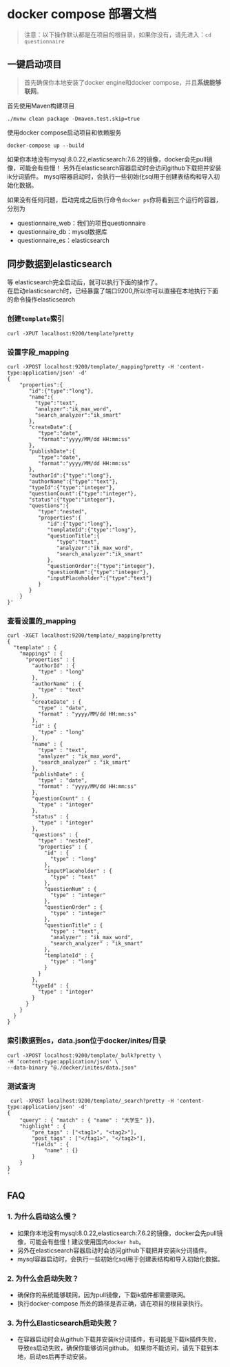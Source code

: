# docker compose 部署文档
> 注意：以下操作默认都是在项目的根目录，如果你没有，请先进入：`cd questionnaire` 

## 一键启动项目
> 首先确保你本地安装了docker engine和docker compose，并且**系统能够联网**。

首先使用Maven构建项目
```shell
./mvnw clean package -Dmaven.test.skip=true
```

使用docker compose启动项目和依赖服务
```shell
docker-compose up --build
```

如果你本地没有mysql:8.0.22,elasticsearch:7.6.2的镜像，docker会先pull镜像，可能会有些慢！
另外在elasticsearch容器启动时会访问github下载把并安装ik分词插件。
mysql容器启动时，会执行一些初始化sql用于创建表结构和导入初始化数据。<br>

如果没有任何问题，启动完成之后执行命令`docker ps`你将看到三个运行的容器，分别为
- questionnaire_web：我们的项目questionnaire
- questionnaire_db：mysql数据库
- questionnaire_es：elasticsearch



## 同步数据到elasticsearch
等 elasticsearch完全启动后，就可以执行下面的操作了。<br>
在启动elasticsearch时，已经暴露了端口9200,所以你可以直接在本地执行下面的命令操作elasticsearch
### 创建`template`索引
```shell
curl -XPUT localhost:9200/template?pretty
```

### 设置字段_mapping
```shell
curl -XPOST localhost:9200/template/_mapping?pretty -H 'content-type:application/json' -d'
{
    "properties":{
       "id":{"type":"long"},
       "name":{
         "type":"text",
         "analyzer":"ik_max_word",
         "search_analyzer":"ik_smart"
       },
       "createDate":{
          "type":"date",
          "format":"yyyy/MM/dd HH:mm:ss"
       },
       "publishDate":{
          "type":"date",
          "format":"yyyy/MM/dd HH:mm:ss"
       },
       "authorId":{"type":"long"},
       "authorName":{"type":"text"},
       "typeId":{"type":"integer"},
       "questionCount":{"type":"integer"},
       "status":{"type":"integer"},
       "questions":{
          "type":"nested",
          "properties":{
             "id":{"type":"long"},
             "templateId":{"type":"long"},
             "questionTitle":{
                "type":"text",
                "analyzer":"ik_max_word",
                "search_analyzer":"ik_smart"
             },
             "questionOrder":{"type":"integer"},
             "questionNum":{"type":"integer"},
             "inputPlaceholder":{"type":"text"}
          }
       }
    }
}'
```

### 查看设置的_mapping
```shell
curl -XGET localhost:9200/template/_mapping?pretty
{
  "template" : {
    "mappings" : {
      "properties" : {
        "authorId" : {
          "type" : "long"
        },
        "authorName" : {
          "type" : "text"
        },
        "createDate" : {
          "type" : "date",
          "format" : "yyyy/MM/dd HH:mm:ss"
        },
        "id" : {
          "type" : "long"
        },
        "name" : {
          "type" : "text",
          "analyzer" : "ik_max_word",
          "search_analyzer" : "ik_smart"
        },
        "publishDate" : {
          "type" : "date",
          "format" : "yyyy/MM/dd HH:mm:ss"
        },
        "questionCount" : {
          "type" : "integer"
        },
        "status" : {
          "type" : "integer"
        },
        "questions" : {
          "type" : "nested",
          "properties" : {
            "id" : {
              "type" : "long"
            },
            "inputPlaceholder" : {
              "type" : "text"
            },
            "questionNum" : {
              "type" : "integer"
            },
            "questionOrder" : {
              "type" : "integer"
            },
            "questionTitle" : {
              "type" : "text",
              "analyzer" : "ik_max_word",
              "search_analyzer" : "ik_smart"
            },
            "templateId" : {
              "type" : "long"
            }
          }
        },
        "typeId" : {
          "type" : "integer"
        }
      }
    }
  }
}
```

### 索引数据到es，data.json位于docker/inites/目录
```shell
curl -XPOST localhost:9200/template/_bulk?pretty \
-H 'content-type:application/json' \ 
--data-binary "@./docker/inites/data.json"
```

### 测试查询
```shell
 curl -XPOST localhost:9200/template/_search?pretty -H 'content-type:application/json' -d'
{
    "query" : { "match" : { "name" : "大学生" }},
    "highlight" : {
        "pre_tags" : ["<tag1>", "<tag2>"],
        "post_tags" : ["</tag1>", "</tag2>"],
        "fields" : {
            "name" : {}
        }
    }
}
'
```

## FAQ
### 1. 为什么启动这么慢？<br>
 - 如果你本地没有mysql:8.0.22,elasticsearch:7.6.2的镜像，docker会先pull镜像，可能会有些慢！建议使用国内`docker hub`。
 - 另外在elasticsearch容器启动时会访问github下载把并安装ik分词插件。
 - mysql容器启动时，会执行一些初始化sql用于创建表结构和导入初始化数据。
    
### 2. 为什么会启动失败？<br>
 - 确保你的系统能够联网，因为pull镜像，下载ik插件都需要联网。
 - 执行docker-compose 所处的路径是否正确，请在项目的根目录执行。
     
### 3. 为什么Elasticsearch启动失败？
 - 在容器启动时会从github下载并安装ik分词插件，有可能是下载ik插件失败，导致es启动失败，确保你能够访问github。
   如果你不能访问，请先下载到本地，启动es后再手动安装。